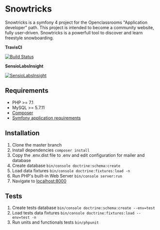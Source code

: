 # Snowtricks

Snowtricks is a symfony 4 project for the Openclassrooms "Application developer" path. This project is intended to become a community website, fully user-driven. Snowtricks is a powerfull tool to discover and learn freestyle snowboarding.   

**TravisCI**

[![Build Status](https://travis-ci.org/Chekaviah/openclassrooms-projet-6.svg?branch=master)](https://travis-ci.org/Chekaviah/openclassrooms-projet-6)

**SensioLabsInsight**

[![SensioLabsInsight](https://insight.sensiolabs.com/projects/00b46792-eadd-4bac-8a59-0caa3332f78a/big.png)](https://insight.sensiolabs.com/projects/00b46792-eadd-4bac-8a59-0caa3332f78a)


## Requirements 
- PHP >= 7.1
- MySQL >= 5.7.11
- [Composer](https://getcomposer.org/)
- [Symfony application requirements](https://symfony.com/doc/current/reference/requirements.html)


## Installation 
1. Clone the master branch
1. Install dependencies `composer install`
1. Copy the .env.dist file to .env and edit configuration for mailer and database
1. Create database `bin/console doctrine:schema:create`
1. Load data fixtures `bin/console doctrine:fixtures:load -n`
1. Run PHP's built-in Web Server `bin/console server:run`
1. Navigate to [localhost:8000](http://localhost:8000)


## Tests
1. Create tests database `bin/console doctrine:schema:create --env=test`
1. Load tests data fixtures `bin/console doctrine:fixtures:load --env=test -n`
1. Run units and functionals tests `bin/phpunit`

